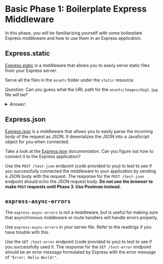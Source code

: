 # Basic Phase 1: Boilerplate Express Middleware

In this phase, you will be familiarizing yourself with some boilerplate Express
middleware and how to use them in an Express application.

## Express.static

[Express.static] is a middleware that allows you to easily serve static files
from your Express server.

Serve all the files in the `assets` folder under the `static` resource.

*Question:* Can you guess what the URL path for the `assets/images/dog1.jpg`
file will be?

<details><summary><i>Answer:</i></summary>The server should send the
<code>assets/images/dog1.jpg</code> file to the URL path of
<a href="http://localhost:5000/static/images/dog1.jpg">
http://localhost:5000/static/images/dog1.jpg</a>.</details>

## Express.json

[Express.json] is a middleware that allows you to easily parse the incoming body
of the request as JSON. It deserializes the JSON into a JavaScript object for
you when connected.

Take a look at the [Express.json] documentation. Can you figure out how to
connect it to the Express application?

Use the `POST /test-json` endpoint (code provided to you) to test to see if you
successfully connected the middleware to your application by sending a JSON body
with the request. The response for the `POST /test-json` endpoint should echo
the JSON request body. **Do not use the browser to make `POST` requests until
Phase 3. Use Postman instead.**

## `express-async-errors`

The `express-async-errors` is not a middleware, but is useful for making
sure that asynchronous middleware or route handlers will handle errors
properly.

Use `express-async-errors` in your server file. Refer to the readings if you
have trouble with this.

Use the `GET /test-error` endpoint (code provided to you) to test to see if you
successfully used it. The response for the `GET /test-error` endpoint should be
an error message formulated by Express with the error message of
`"Error: Hello World!"`.

[http://localhost:5000/static/images/dog1.jpg]: http://localhost:5000/static/images/dog1.jpg
[Express.static]: https://expressjs.com/en/api.html#express.static
[Express.json]: https://expressjs.com/en/api.html#express.json